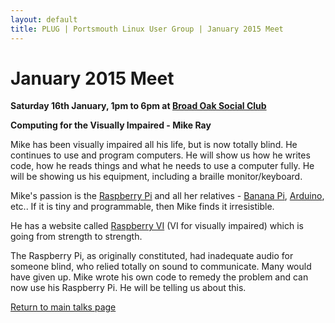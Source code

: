 ```yaml
---
layout: default
title: PLUG | Portsmouth Linux User Group | January 2015 Meet
---
```

<div>
	<h1>January 2015 Meet</h1>
	<p><b>Saturday 16th January, 1pm to 6pm at <a href="../venue.html">Broad Oak Social Club</a></b></p>
	<p><b class="blue">Computing for the Visually Impaired</b><b> - Mike Ray</b></p>
	<p>Mike has been visually impaired all his life, but is now totally blind. He continues to use and program computers. He will
	show us how he writes code, how he reads things and what he needs to use a computer fully. He will be showing us his equipment,
	including a braille monitor/keyboard.</p>
	<p>Mike's passion is the <a href="https://www.raspberrypi.org/">Raspberry Pi</a> and all her relatives -
	<a href="http://www.bananapi.org/">Banana Pi</a>, <a href="http://www.arduino.cc/">Arduino</a>, etc.. If it is tiny and programmable,
	then Mike finds it irresistible.</p>
	<p>He has a website called <a href="http://www.raspberryvi.org/">Raspberry VI</a> (VI for visually impaired) which is going from
	strength to strength.</p>
	<p>The Raspberry Pi, as originally constituted, had inadequate audio for someone blind, who relied totally on sound to communicate.
	Many would have given up. Mike wrote his own code to remedy the problem and can now use his Raspberry Pi. He will be telling us
	about this.</p>
	<p class="right"><a href="/talks/">Return to main talks page</a></p>
</div>
